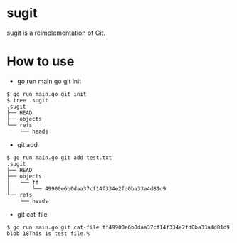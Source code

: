 # sugit
sugit is a reimplementation of Git.


# How to use

- go run main.go git init
```
$ go run main.go git init
$ tree .sugit
.sugit
├── HEAD
├── objects
└── refs
    └── heads
```
- git add
```
$ go run main.go git add test.txt
.sugit
├── HEAD
├── objects
│   └── ff
│       └── 49900e6b0daa37cf14f334e2fd0ba33a4d81d9
└── refs
    └── heads
```
- git cat-file
```
$ go run main.go git cat-file ff49900e6b0daa37cf14f334e2fd0ba33a4d81d9
blob 18This is test file.% 
```
